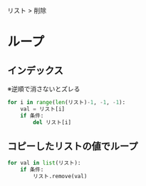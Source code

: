 リスト > 削除
# ループ
## インデックス
※逆順で消さないとズレる
```python
for i in range(len(リスト)-1, -1, -1):
	val = リスト[i]
	if 条件:
		del リスト[i]
```

## コピーしたリストの値でループ
```python
for val in list(リスト):
	if 条件:
		リスト.remove(val)
```
